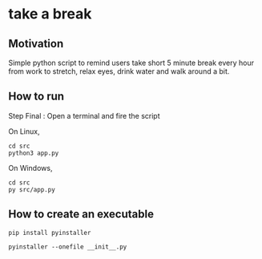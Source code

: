 # take a break

## Motivation
Simple python script to remind users take short 5 minute break every hour from work to stretch, relax eyes, drink water and walk around a bit.


## How to run

Step Final : Open a terminal and fire the script

On Linux,


    cd src
    python3 app.py


On Windows,

    cd src
    py src/app.py

    
## How to create an executable

    pip install pyinstaller
    
    pyinstaller --onefile __init__.py
